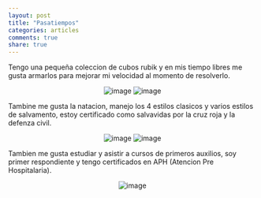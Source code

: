 ```yaml
---
layout: post
title: "Pasatiempos"
categories: articles
comments: true
share: true
---
```


Tengo una pequeña coleccion de cubos rubik y en mis tiempo libres me gusta armarlos para mejorar mi velocidad al momento de resolverlo.

<figure> <center>
	<img src="https://fbcdn-sphotos-h-a.akamaihd.net/hphotos-ak-xpa1/v/t35.0-12/10712548_10152635668643401_6397573192167814705_o.jpg?oh=ca90d609c8dfe185d3e78b011220d2d7&oe=547DD618&__gda__=1417595371_64899904491bb19d178b9eb27a283ea4" alt="image"> <img src="https://fbcdn-sphotos-h-a.akamaihd.net/hphotos-ak-xpa1/v/t34.0-12/10358129_10152635670313401_1042086699207320737_n.jpg?oh=468a12b532c442dda7533c10e79fa1c3&oe=547DBE76&__gda__=1417523013_ef238ba1fce2d15ff53fc19d13391457" alt="image">
</center>
</figure>

Tambine me gusta la natacion, manejo los 4 estilos clasicos y varios estilos de salvamento, estoy certificado como salvavidas por la cruz roja y la defenza civil.


<figure> <center>
	<img src="https://fbcdn-sphotos-c-a.akamaihd.net/hphotos-ak-xap1/v/t1.0-9/1919052_1409818130905_6908135_n.jpg?oh=5b7674adeec40ab65f1fa4eac6da401a&oe=55174592&__gda__=1427114381_9a95680e1e1ee09e5b9e784bbe785847" alt="image"> <img src="https://scontent-a-atl.xx.fbcdn.net/hphotos-xaf1/v/t1.0-9/200422_10150118406630841_1210269_n.jpg?oh=ff8e300d003ac0aa8c83d1f69a3ded57&oe=550A062C" alt="image">
</center>
</figure>

Tambien me gusta estudiar y asistir a cursos de primeros auxilios, soy primer respondiente y tengo certificados en APH (Atencion Pre Hospitalaria).  

<figure> <center>
	<img src="https://scontent-a-atl.xx.fbcdn.net/hphotos-xfa1/v/t1.0-9/10398527_72552298400_4806329_n.jpg?oh=93ebe2cc2dba1955f40ebae840398980&oe=550F2891" alt="image">
</center>
</figure>